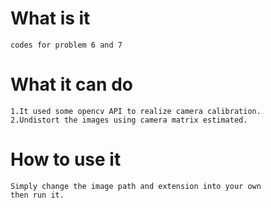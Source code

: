 What is it
=====
    codes for problem 6 and 7
What it can do
=====
    1.It used some opencv API to realize camera calibration.
    2.Undistort the images using camera matrix estimated.
How to use it
=====
    Simply change the image path and extension into your own
    then run it.
